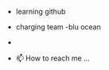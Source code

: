 - learning github
- charging team
-blu ocean

- 
- 📫 How to reach me ...

<!---
soumyafernandes/soumyafernandes is a ✨ special ✨ repository because its `README.md` (this file) appears on your GitHub profile.
You can click the Preview link to take a look at your changes.
--->
